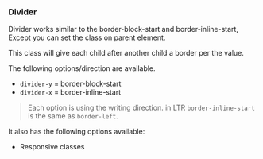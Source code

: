 ### Divider

Divider works similar to the border-block-start and border-inline-start,
Except you can set the class on parent element.

This class will give each child after another child a border per the value.

The following options/direction are available.

- `divider-y` = border-block-start
- `divider-x` = border-inline-start

> Each option is using the writing direction.
> in LTR `border-inline-start` is the same as `border-left`.

It also has the following options available:
- Responsive classes
